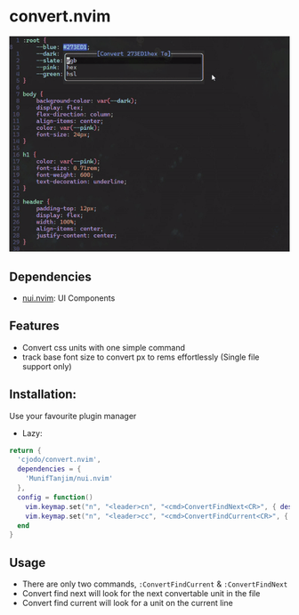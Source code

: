 # convert.nvim
![demo](./assets/demo.gif)
## Dependencies
- [nui.nvim](https://github.com/MunifTanjim/nui.nvim): UI Components

## Features
- Convert css units with one simple command
- track base font size to convert px to rems effortlessly (Single file support only)

## Installation: 
Use your favourite plugin manager

- Lazy: 
```lua
return {
  'cjodo/convert.nvim',
  dependencies = {
    'MunifTanjim/nui.nvim'
  },
  config = function()
    vim.keymap.set("n", "<leader>cn", "<cmd>ConvertFindNext<CR>", { desc = "Find next convertable unit" })
    vim.keymap.set("n", "<leader>cc", "<cmd>ConvertFindCurrent<CR>", { desc = "Find convertable unit in current line" })
  end
}
```

## Usage

- There are only two commands, ```:ConvertFindCurrent``` & ```:ConvertFindNext```
- Convert find next will look for the next convertable unit in the file
- Convert find current will look for a unit on the current line
